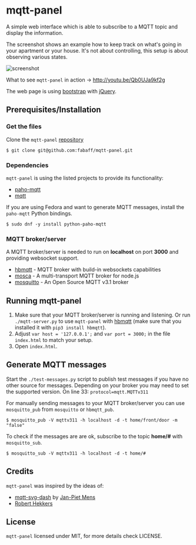 # mqtt-panel

A simple web interface which is able to subscribe to a MQTT topic and display
the information. 

The screenshot shows an example how to keep track on what's going in your
apartment or your house. It's not about controlling, this setup is about 
observing various states.

![screenshot](https://raw.github.com/fabaff/mqtt-panel/master/screenshot.png)

What to see `mqtt-panel` in action -> http://youtu.be/Qb0UJa9kf2g

The web page is using [bootstrap](http://getbootstrap.com/) with 
[jQuery](http://jquery.com/).

## Prerequisites/Installation

### Get the files
Clone the `mqtt-panel` [repository](https://github.com/fabaff/mqtt-panel)

```
$ git clone git@github.com:fabaff/mqtt-panel.git
```

### Dependencies
`mqtt-panel` is using the listed projects to provide its functionality: 

- [paho-mqtt](https://www.eclipse.org/paho/clients/python/)
- [mqtt](https://github.com/adamvr/MQTT.js/)

If you are using Fedora and want to generate MQTT messages, install the 
`paho-mqtt` Python bindings.

```
$ sudo dnf -y install python-paho-mqtt
``` 

### MQTT broker/server
A MQTT broker/server is needed to run on **localhost** on port **3000** and 
providing websocket support. 

- [hbmqtt](https://github.com/beerfactory/hbmqtt) - MQTT broker with build-in
  websockets capabilities
- [mosca](http://mcollina.github.io/mosca/) - A multi-transport MQTT broker
  for node.js
- [mosquitto](http://mosquitto.org/) - An Open Source MQTT v3.1 broker

## Running mqtt-panel

1. Make sure that your MQTT broker/server is running and listening. Or run
   `./mqtt-server.py` to use `mqtt-panel` with [hbmqtt](https://github.com/beerfactory/hbmqtt)
   (make sure that you installed it with `pip3 install hbmqtt`).
2. Adjust `var host = '127.0.0.1';` and `var port = 3000;` in the file
   `index.html` to match your setup.
3. Open `index.html`.

## Generate MQTT messages

Start the `./test-messages.py` script to publish test messages if you have
no other source for messages. Depending on your broker you may need to set
the supported version. On line 33: `protocol=mqtt.MQTTv311`

For manually sending messages to your MQTT broker/server you can use 
`mosquitto_pub` from `mosquitto` or `hbmqtt_pub`.

```
$ mosquitto_pub -V mqttv311 -h localhost -d -t home/front/door -m "false"
```

To check if the messages are are ok, subscribe to the topic **home/#** with 
`mosquitto_sub`.

```
$ mosquitto_sub -V mqttv311 -h localhost -d -t home/#
```

## Credits

`mqtt-panel` was inspired by the ideas of:

* [mqtt-svg-dash](https://github.com/jpmens/mqtt-svg-dash) by [Jan-Piet Mens](http://jpmens.net/)
* [Robert Hekkers](http://blog.hekkers.net/2012/10/13/realtime-data-with-mqtt-node-js-mqtt-js-and-socket-io/)

## License
`mqtt-panel` licensed under MIT, for more details check LICENSE.
